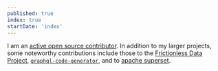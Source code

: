 ```yaml
---
published: true
index: true
startDate: 'index'
---
```


I am an [active open source contributor]. In addition to my larger projects, some noteworthy contributions include those to the [Frictionless Data Project], [`graphql-code-generator`], and to [apache superset].


[active open source contributor]: https://github.com/pulls?q=is%3Amerged+is%3Apr+author%3Amicimize+is%3Apublic+-user%3Amicimize+
[Frictionless Data Project]: https://github.com/frictionlessdata/specs/pull/632
[`graphql-code-generator`]: https://github.com/dotansimha/graphql-code-generator/pull/3109
[apache superset]: https://github.com/apache/incubator-superset/pull/9456